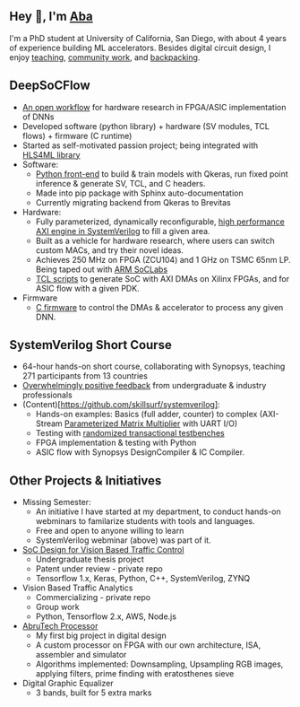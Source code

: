 ## Hey 👋, I'm [Aba](https://aba-blog.xyz/)

I'm a PhD student at University of California, San Diego, with about 4 years of experience building ML accelerators. Besides digital circuit design, I enjoy [teaching](https://aba-blog.xyz/tag/teaching/), [community work](https://aba-blog.xyz/tag/community/index.html), and [backpacking](https://aba-blog.xyz/tag/travels/index.html).

## DeepSoCFlow

- [An open workflow](https://github.com/abarajithan11/deepsocflow) for hardware research in FPGA/ASIC implementation of DNNs
- Developed software (python library) + hardware (SV modules, TCL flows) + firmware (C runtime)
- Started as self-motivated passion project; being integrated with [HLS4ML library](https://github.com/fastmachinelearning/hls4ml)
- Software:
  - [Python front-end](https://github.com/abarajithan11/deepsocflow/tree/master/deepsocflow/py) to build & train models with Qkeras, run fixed point inference & generate SV, TCL, and C headers.
  - Made into pip package with Sphinx auto-documentation
  - Currently migrating backend from Qkeras to Brevitas
- Hardware:
  - Fully parameterized, dynamically reconfigurable, [high performance AXI engine in SystemVerilog](https://github.com/abarajithan11/deepsocflow/tree/master/deepsocflow/rtl) to fill a given area.
  - Built as a vehicle for hardware research, where users can switch custom MACs, and try their novel ideas.
  - Achieves 250 MHz on FPGA (ZCU104) and 1 GHz on TSMC 65nm LP. Being taped out with [ARM SoCLabs](https://soclabs.org/project/enhancing-hls4ml-accelerating-dnns-fpga-and-asic-scientific-computing)
  - [TCL scripts](https://github.com/abarajithan11/deepsocflow/tree/master/deepsocflow/tcl) to generate SoC with AXI DMAs on Xilinx FPGAs, and for ASIC flow with a given PDK.
- Firmware
  - [C firmware](https://github.com/abarajithan11/deepsocflow/tree/master/deepsocflow/c) to control the DMAs & accelerator to process any given DNN.
  
## SystemVerilog Short Course

- 64-hour hands-on short course, collaborating with Synopsys, teaching 271 participants from 13 countries
- [Overwhelmingly positive feedback](https://github.com/skillsurf/systemverilog\#feedback-from-the-participants) from undergraduate & industry professionals
- (Content)[https://github.com/skillsurf/systemverilog]:
  - Hands-on examples: Basics (full adder, counter) to complex (AXI-Stream [Parameterized Matrix Multiplier](https://github.com/SkillSurf/systemverilog/blob/master/rtl/matvec_mul.sv) with UART I/O)
  - Testing with [randomized transactional testbenches](https://github.com/SkillSurf/systemverilog/blob/master/tb/mvm_uart_system_tb.sv)
  - FPGA implementation & testing with Python
  - ASIC flow with Synopsys DesignCompiler & IC Compiler.

   
## Other Projects & Initiatives

- Missing Semester:
  - An initiative I have started at my department, to conduct hands-on webminars to familarize students with tools and languages.
  - Free and open to anyone willing to learn
  - SystemVerilog webminar (above) was part of it.
- [SoC Design for Vision Based Traffic Control](https://aba-projects.blogspot.com/2019/10/2019-vision-based-traffic-sensing-and.html) 
  - Undergraduate thesis project
  - Patent under review - private repo 
  - Tensorflow 1.x, Keras, Python, C++, SystemVerilog, ZYNQ 
- Vision Based Traffic Analytics
  - Commercializing - private repo
  - Group work
  - Python, Tensorflow 2.x, AWS, Node.js
- [AbruTech Processor](https://aba-projects.blogspot.com/2018/01/2018-custom-processor-design-and.html)
  - My first big project in digital design
  - A custom processor on FPGA with our own architecture, ISA, assembler and simulator
  - Algorithms implemented: Downsampling, Upsampling RGB images, applying filters, prime finding with eratosthenes sieve
- Digital Graphic Equalizer
  - 3 bands, built for 5 extra marks
  

<!--**abarajithan11/abarajithan11** is a ✨ _special_ ✨ repository because its `README.md` (this file) appears on your GitHub profile.

Here are some ideas to get you started:

- 🔭 I’m currently working on ...
- 🌱 I’m currently learning ...
- 👯 I’m looking to collaborate on ...
- 🤔 I’m looking for help with ...
- 💬 Ask me about ...
- 📫 How to reach me: ...
- 😄 Pronouns: ...
- ⚡ Fun fact: ...
-->
